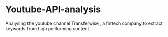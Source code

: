 # Youtube-API-analysis
Analysing the youtube channel Transferwise , a fintech company to extract keywords from high performing content.
